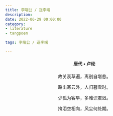 ```yaml
---
title: 李端公 / 送李端
description:
date: 2022-06-29 00:00:00
category:
- literature
- tangpoem

tags: 李端公 / 送李端

---
```


<div id="poem-author">
唐代 • 卢纶
</div>
<div id="poem-body">
<p class="poem-paragraph">故关衰草遍，离别自堪悲。</p>
<p class="poem-paragraph">路出寒云外，人归暮雪时。</p>
<p class="poem-paragraph">少孤为客早，多难识君迟。</p>
<p class="poem-paragraph">掩泪空相向，风尘何处期。</p>

</div>

<style>

#poem-author {
    width: 100%;
    text-align: center;
    margin: 20px 0;
    font-weight: bold;
}
#poem-body {
    width: 100%;
    text-align: center;
}
.poem-paragraph {
    font-family: "仿宋"
}

</style>